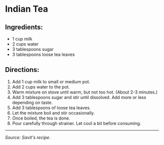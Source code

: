 # Indian Tea

## Ingredients:

- 1 cup milk
- 2 cups water
- 3 tablespoons sugar
- 3 tablespoons loose tea leaves

## Directions:

1. Add 1 cup milk to small or medium pot.
2. Add 2 cups water to the pot.
3. Warm mixture on stove until warm, but not too hot. (About 2-3 minutes.)
4. Add 3 tablespoons sugar and stir until dissolved. Add more or less depending on taste.
5. Add 3 tablespoons of loose tea leaves.
6. Let the mixture boil and stir occasionally.
7. Once boiled, the tea is done.
8. Pour carefully through strainer. Let cool a bit before consuming.

***

*Source: Savit's recipe.*